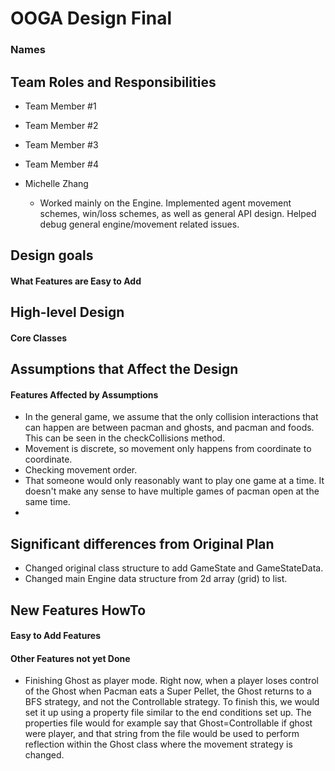# OOGA Design Final

### Names

## Team Roles and Responsibilities

* Team Member #1

* Team Member #2

* Team Member #3

* Team Member #4

* Michelle Zhang
    * Worked mainly on the Engine. Implemented agent movement schemes, win/loss schemes, as well as
      general API design. Helped debug general engine/movement related issues.

## Design goals

#### What Features are Easy to Add

## High-level Design

#### Core Classes

## Assumptions that Affect the Design

#### Features Affected by Assumptions

* In the general game, we assume that the only collision interactions that can happen are between
  pacman and ghosts, and pacman and foods. This can be seen in the checkCollisions method.
* Movement is discrete, so movement only happens from coordinate to coordinate.
* Checking movement order.
* That someone would only reasonably want to play one game at a time. It doesn't make any sense to
  have multiple games of pacman open at the same time.
*

## Significant differences from Original Plan

* Changed original class structure to add GameState and GameStateData.
* Changed main Engine data structure from 2d array (grid) to list.

## New Features HowTo

#### Easy to Add Features

#### Other Features not yet Done

* Finishing Ghost as player mode. Right now, when a player loses control of the Ghost when Pacman
  eats a Super Pellet, the Ghost returns to a BFS strategy, and not the Controllable strategy. To
  finish this, we would set it up using a property file similar to the end conditions set up. The
  properties file would for example say that Ghost=Controllable if ghost were player, and that
  string from the file would be used to perform reflection within the Ghost class where the movement
  strategy is changed.

